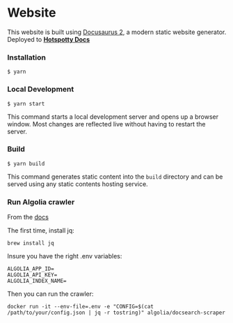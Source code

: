 # Website

This website is built using [Docusaurus 2](https://docusaurus.io/), a modern static website generator.
Deployed to **[Hotspotty Docs](https://docs.hotspotty.net/)**

### Installation

```
$ yarn
```

### Local Development

```
$ yarn start
```

This command starts a local development server and opens up a browser window. Most changes are reflected live without having to restart the server.

### Build

```
$ yarn build
```

This command generates static content into the `build` directory and can be served using any static contents hosting service.

### Run Algolia crawler

From the [docs](https://docsearch.algolia.com/docs/legacy/run-your-own/#run-the-crawl-from-the-docker-image)

The first time, install jq:

```
brew install jq
```

Insure you have the right .env variables:

```
ALGOLIA_APP_ID=
ALGOLIA_API_KEY=
ALGOLIA_INDEX_NAME=
```

Then you can run the crawler:

```
docker run -it --env-file=.env -e "CONFIG=$(cat /path/to/your/config.json | jq -r tostring)" algolia/docsearch-scraper
```
